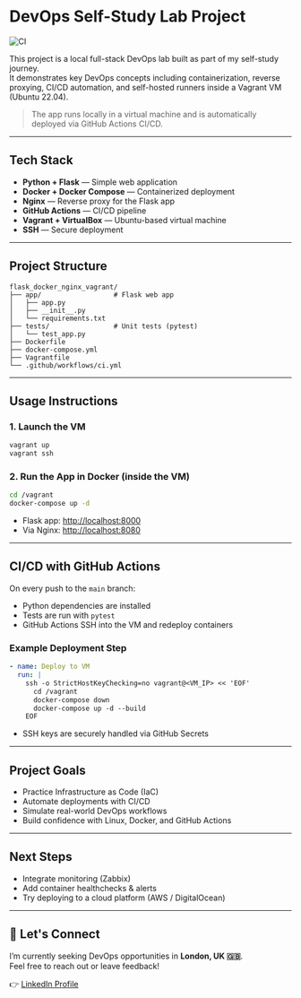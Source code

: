
# DevOps Self-Study Lab Project
![CI](https://github.com/andriysmyk/flask_docker_nginx_vagrant/actions/workflows/ci.yml/badge.svg)

This project is a local full-stack DevOps lab built as part of my self-study journey.  
It demonstrates key DevOps concepts including containerization, reverse proxying, CI/CD automation, and self-hosted runners inside a Vagrant VM (Ubuntu 22.04).

> The app runs locally in a virtual machine and is automatically deployed via GitHub Actions CI/CD.

---

##  Tech Stack

- **Python + Flask** — Simple web application  
- **Docker + Docker Compose** — Containerized deployment  
- **Nginx** — Reverse proxy for the Flask app  
- **GitHub Actions** — CI/CD pipeline  
- **Vagrant + VirtualBox** — Ubuntu-based virtual machine  
- **SSH** — Secure deployment  

---

##  Project Structure

```
flask_docker_nginx_vagrant/
├── app/                  # Flask web app
│   ├── app.py
│   ├── __init__.py
│   └── requirements.txt
├── tests/                # Unit tests (pytest)
│   └── test_app.py
├── Dockerfile
├── docker-compose.yml
├── Vagrantfile
└── .github/workflows/ci.yml
```

---

##  Usage Instructions

### 1. Launch the VM

```bash
vagrant up
vagrant ssh
```

### 2. Run the App in Docker (inside the VM)

```bash
cd /vagrant
docker-compose up -d
```

- Flask app: [http://localhost:8000](http://localhost:8000)  
- Via Nginx: [http://localhost:8080](http://localhost:8080)  

---

##  CI/CD with GitHub Actions

On every push to the `main` branch:

- Python dependencies are installed  
- Tests are run with `pytest`  
- GitHub Actions SSH into the VM and redeploy containers

###  Example Deployment Step

```yaml
- name: Deploy to VM
  run: |
    ssh -o StrictHostKeyChecking=no vagrant@<VM_IP> << 'EOF'
      cd /vagrant
      docker-compose down
      docker-compose up -d --build
    EOF
```

- SSH keys are securely handled via GitHub Secrets

---

##  Project Goals

- Practice Infrastructure as Code (IaC)  
- Automate deployments with CI/CD  
- Simulate real-world DevOps workflows  
- Build confidence with Linux, Docker, and GitHub Actions  

---

##  Next Steps

- Integrate monitoring (Zabbix)  
- Add container healthchecks & alerts  
- Try deploying to a cloud platform (AWS / DigitalOcean)  

---


## 🤝 Let's Connect

I’m currently seeking DevOps opportunities in **London, UK 🇬🇧**.  
Feel free to reach out or leave feedback!

👉 [LinkedIn Profile](https://www.linkedin.com/in/andriysmyk)
